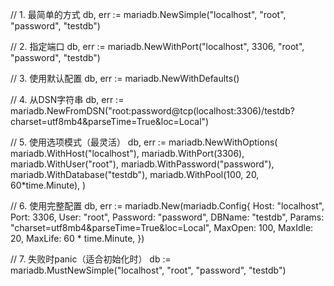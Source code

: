 // 1. 最简单的方式
db, err := mariadb.NewSimple("localhost", "root", "password", "testdb")

// 2. 指定端口
db, err := mariadb.NewWithPort("localhost", 3306, "root", "password", "testdb")

// 3. 使用默认配置
db, err := mariadb.NewWithDefaults()

// 4. 从DSN字符串
db, err := mariadb.NewFromDSN("root:password@tcp(localhost:3306)/testdb?charset=utf8mb4&parseTime=True&loc=Local")

// 5. 使用选项模式（最灵活）
db, err := mariadb.NewWithOptions(
	mariadb.WithHost("localhost"),
	mariadb.WithPort(3306),
	mariadb.WithUser("root"),
	mariadb.WithPassword("password"),
	mariadb.WithDatabase("testdb"),
	mariadb.WithPool(100, 20, 60*time.Minute),
)

// 6. 使用完整配置
db, err := mariadb.New(mariadb.Config{
	Host:     "localhost",
	Port:     3306,
	User:     "root",
	Password: "password",
	DBName:   "testdb",
	Params:   "charset=utf8mb4&parseTime=True&loc=Local",
	MaxOpen:  100,
	MaxIdle:  20,
	MaxLife:  60 * time.Minute,
})

// 7. 失败时panic（适合初始化时）
db := mariadb.MustNewSimple("localhost", "root", "password", "testdb")